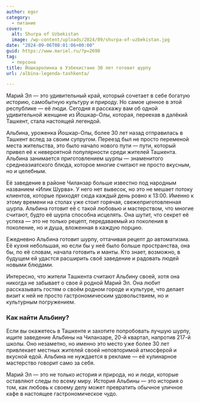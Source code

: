 ```yaml
---
author: egor
category:
  - питание
cover:
  alt: Shurpa of Uzbekistan
  image: /wp-content/uploads/2024/09/shurpa-of-uzbekistan.jpg
date: "2024-09-06T08:01:06+00:00"
guid: https://www.mariel.ru/?p=2690
tag:
  - персона
title: Йошкаролинка в Узбекистане 30 лет готовит шурпу
url: /albina-legenda-tashkenta/

---
```

Марий Эл — это удивительный край, который сочетает в себе богатую историю, самобытную культуру и природу. Но самое ценное в этой республике — её люди. Сегодня я расскажу вам об одной удивительной женщине из Йошкар-Олы, которая, переехав в далёкий Ташкент, стала настоящей легендой.

Альбина, уроженка Йошкар-Олы, более 30 лет назад отправилась в Ташкент вслед за своим супругом. Переезд был не просто переменой места жительства, это было начало нового пути — пути, который привел её к невероятной популярности среди жителей Ташкента. Альбина занимается приготовлением шурпы — знаменитого среднеазиатского блюда, которое многие считают не просто вкусным, но и целебным.

Её заведение в районе Чиланзар больше известно под народным названием «Илик Шурва». У него нет вывесок, но это не мешает потоку клиентов, которые приходят сюда каждый день ровно к 13:00. Именно к этому времени на столах уже стоит горячая, свежеприготовленная шурпа. Альбина готовит её с такой любовью и мастерством, что многие считают, будто её шурпа способна исцелять. Она шутит, что секрет её успеха — это не только рецепт, передаваемый из поколения в поколение, но и душа, вложенная в каждую порцию.

Ежедневно Альбина готовит шурпу, оттачивая рецепт до автоматизма. Её кухня небольшая, но если бы у неё было больше пространства, она бы, по её словам, начала готовить и манты. Кто знает, возможно, в будущем ей удастся расширить своё заведение и радовать людей новыми блюдами.

Интересно, что жители Ташкента считают Альбину своей, хотя она никогда не забывает о свое й родной Марий Эл. Она любит рассказывать гостям о своём родном городе и культуре, что делает визит к ней не просто гастрономическим удовольствием, но и культурным погружением.

### Как найти Альбину?

Если вы окажетесь в Ташкенте и захотите попробовать лучшую шурпу, ищите заведение Альбины на Чиланзаре, 20-й квартал, напротив 217-й школы. Оно незаметно, но именно это место уже более 30 лет привлекает местных жителей своей неповторимой атмосферой и вкусной едой. Альбина не нуждается в рекламе — её кулинарное мастерство говорит само за себя.

Марий Эл — это не только история и природа, но и люди, которые оставляют следы по всему миру. История Альбины — это история о том, как любовь к своему делу может превратить обычное уличное кафе в настоящее гастрономическое чудо.
